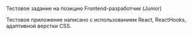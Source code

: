Тестовое задание на позицию Frontend-разработчик (Junior)

Тестовое приложение написано с использованием React, ReactHooks, адаптивной верстки CSS.
